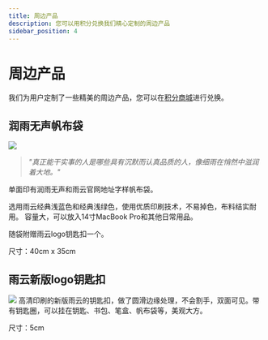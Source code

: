 ```yaml
---
title: 周边产品
description: 您可以用积分兑换我们精心定制的周边产品
sidebar_position: 4
---
```


# 周边产品

我们为用户定制了一些精美的周边产品，您可以在[积分商城]进行兑换。


## 润雨无声帆布袋
![](https://cn-sy1.rains3.com/rainyun-assets/pic/2024/01/20240103100229_b798abe6e1b1318ee36b0dcb3fb9e4d3.png)



> *"真正能干实事的人是哪些具有沉默而认真品质的人，像细雨在悄然中滋润着大地。"*

单面印有润雨无声和雨云官网地址字样帆布袋。

选用雨云经典浅蓝色和经典浅绿色，使用优质印刷技术，不易掉色，布料结实耐用。
容量大，可以放入14寸MacBook Pro和其他日常用品。

随袋附赠雨云logo钥匙扣一个。

尺寸：40cm x 35cm

## 雨云新版logo钥匙扣
![](https://cn-sy1.rains3.com/rainyun-assets/pic/2024/01/20240103100237_49cc2e9f6ab373ff703c7dc06885c873.png)
高清印刷的新版雨云的钥匙扣，做了圆滑边缘处理，不会割手，双面可见。带有钥匙圈，可以挂在钥匙、书包、笔盒、帆布袋等，美观大方。

尺寸：5cm





[积分商城]: https://app.rainyun.cc/account/reward/store